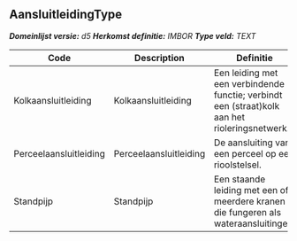 ﻿## AansluitleidingType

*__Domeinlijst versie:__ d5*
*__Herkomst definitie:__ IMBOR*
*__Type veld:__ TEXT*

|__Code__ |__Description__ |__Definitie__	|
|	---	|	---	|   ---	| 
| Kolkaansluitleiding | Kolkaansluitleiding | Een leiding met een verbindende functie; verbindt een (straat)kolk aan het rioleringsnetwerk. |
| Perceelaansluitleiding | Perceelaansluitleiding | De aansluiting van een perceel op een rioolstelsel. |
| Standpijp | Standpijp | Een staande leiding met een of meerdere kranen die fungeren als wateraansluitingen. |
